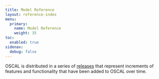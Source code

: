 ```yaml
---
title: Model Reference
layout: reference-index
menu:
  primary:
    name: Model Reference
    weight: 35
toc:
  enabled: true
sidenav:
  debug: false
---
```


OSCAL is distributed in a series of [releases](https://github.com/usnistgov/OSCAL/releases) that represent increments of features and functionality that have been added to OSCAL over time.
